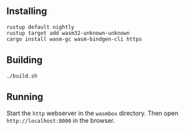 ## Installing

```
rustup default nightly
rustup target add wasm32-unknown-unknown
cargo install wasm-gc wasm-bindgen-cli https
```

## Building

```
./build.sh
```

## Running

Start the `http` webserver in the `wasmbox` directory. Then open `http://localhost:8000` in the browser.



